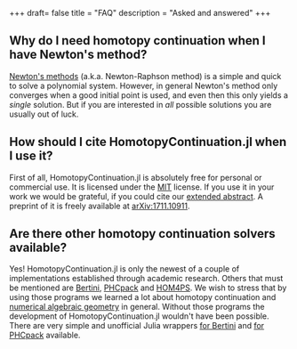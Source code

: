+++
draft= false
title = "FAQ"
description = "Asked and answered"
+++

## Why do I need homotopy continuation when I have Newton's method?

[Newton's methods](https://en.wikipedia.org/wiki/Newton%27s_method) (a.k.a. Newton-Raphson method) is a simple and quick to solve a polynomial system.
However, in general Newton's method only converges when a good initial point is used, and even then this only yields
a *single* solution. But if you are interested in *all* possible solutions you are usually out of luck.

## How should I cite HomotopyContinuation.jl when I use it?
First of all, HomotopyContinuation.jl is absolutely free for personal or commercial use. It is licensed under the [MIT](https://opensource.org/licenses/MIT) license. If you use it in your work we would be grateful, if you could cite our [extended abstract](https://link.springer.com/chapter/10.1007/978-3-319-96418-8_54).
A preprint of it is freely available at [arXiv:1711.10911](https://arxiv.org/abs/1711.10911).

## Are there other homotopy continuation solvers available?

Yes! HomotopyContinuation.jl is only the newest of a couple of implementations established through academic research. Others that must be mentioned are [Bertini](https://bertini.nd.edu), [PHCpack](http://homepages.math.uic.edu/~jan/PHCpack/phcpack.html) and [HOM4PS](http://www.hom4ps3.org/store/c1/Featured_Products.html). We wish to stress that by using those programs we learned a lot about homotopy continuation and [numerical algebraic geometry](https://en.wikipedia.org/wiki/Numerical_algebraic_geometry) in general. Without those programs the development of HomotopyContinuation.jl wouldn't have been possible.
There are very simple and unofficial Julia wrappers [for Bertini](https://github.com/PBrdng/Bertini.jl) and [for PHCpack](https://github.com/saschatimme/PHCpack.jl) available.
